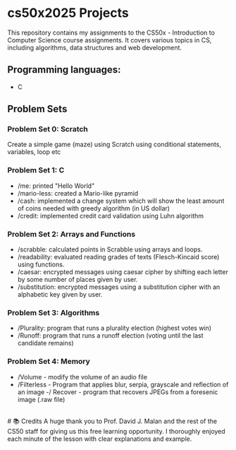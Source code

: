 # cs50x2025 Projects

This repository contains my assignments to the CS50x - Introduction to Computer Science course assignments. It covers various topics in CS, including algorithms, data structures and web development.

## Programming languages:
- C

## Problem Sets

### Problem Set 0: Scratch
Create a simple game (maze) using Scratch using conditional statements, variables, loop etc

### Problem Set 1: C
- /me: printed "Hello World"
- /mario-less: created a Mario-like pyramid
- /cash: implemented a change system which will show the least amount of coins needed with greedy algorithm (in US dollar)
- /credit: implemented credit card validation using Luhn algorithm

### Problem Set 2: Arrays and Functions
- /scrabble: calculated points in Scrabble using arrays and loops.
- /readability: evaluated reading grades of texts (Flesch-Kincaid score) using functions.
- /caesar: encrypted messages using caesar cipher by shifting each letter by some number of places given by user.
- /substitution: encrypted messages using a substitution cipher with an alphabetic key given by user.

### Problem Set 3: Algorithms
- /Plurality: program that runs a plurality election (highest votes win)
- /Runoff: program that runs a runoff election (voting until the last candidate remains)

### Problem Set 4: Memory
- /Volume - modify the volume of an audio file
- /Filterless - Program that applies blur, serpia, grayscale and reflection of an image
-/ Recover - program that recovers JPEGs from a foresenic image (.raw file)

<br>
# 📚 Credits
A huge thank you to Prof. David J. Malan and the rest of the CS50 staff for giving us this free learning opportunity. I thoroughly enjoyed each minute of the lesson with clear explanations and example.
